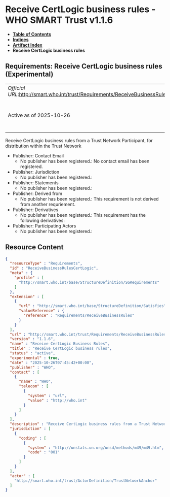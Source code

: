 # Receive CertLogic business rules - WHO SMART Trust v1.1.6

* [**Table of Contents**](toc.md)
* [**Indices**](indices.md)
* [**Artifact Index**](artifacts.md)
* **Receive CertLogic business rules**

## Requirements: Receive CertLogic business rules (Experimental) 

| | |
| :--- | :--- |
| *Official URL*:http://smart.who.int/trust/Requirements/ReceiveBusinessRulesCertLogic | *Version*:1.1.6 |
| Active as of 2025-10-26 | *Computable Name*:Receive CertLogic Business Rules |

 
Receive CertLogic business rules from a Trust Network Participant, for distribution within the Trust Network 

* Publisher: Contact Email
  * No publisher has been registered.: No contact email has been registered.
* Publisher: Jurisdiction
  * No publisher has been registered.: 
* Publisher: Statements
  * No publisher has been registered.: 
* Publisher: Derived from
  * No publisher has been registered.: This requirement is not derived from another requriement.
* Publisher: Derivatives
  * No publisher has been registered.: This requirement has the following derivatives:
* Publisher: Participating Actors
  * No publisher has been registered.: 



## Resource Content

```json
{
  "resourceType" : "Requirements",
  "id" : "ReceiveBusinessRulesCertLogic",
  "meta" : {
    "profile" : [
      "http://smart.who.int/base/StructureDefinition/SGRequirements"
    ]
  },
  "extension" : [
    {
      "url" : "http://smart.who.int/base/StructureDefinition/Satisfies",
      "valueReference" : {
        "reference" : "Requirements/ReceiveBusinessRules"
      }
    }
  ],
  "url" : "http://smart.who.int/trust/Requirements/ReceiveBusinessRulesCertLogic",
  "version" : "1.1.6",
  "name" : "Receive CertLogic Business Rules",
  "title" : "Receive CertLogic business rules",
  "status" : "active",
  "experimental" : true,
  "date" : "2025-10-26T07:45:42+00:00",
  "publisher" : "WHO",
  "contact" : [
    {
      "name" : "WHO",
      "telecom" : [
        {
          "system" : "url",
          "value" : "http://who.int"
        }
      ]
    }
  ],
  "description" : "Receive CertLogic business rules from a Trust Network Participant, for distribution within the Trust Network",
  "jurisdiction" : [
    {
      "coding" : [
        {
          "system" : "http://unstats.un.org/unsd/methods/m49/m49.htm",
          "code" : "001"
        }
      ]
    }
  ],
  "actor" : [
    "http://smart.who.int/trust/ActorDefinition/TrustNetworkAnchor"
  ]
}

```
